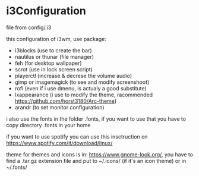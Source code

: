 # i3Configuration

file from config/.i3

this configuration of i3wm, use package:
- i3blocks (use to create the bar)
- nautilus or thunar (file manager)
- feh (for desktop wallpaper)
- scrot (use in lock screen script)
- playerctl (increase & decrese the volume audio)
- gimp or imagemagick (to see and modify screenshoot)
- rofi (even if i use dmenu, is actualy a good substitute)
- lxappearance (i use to modify the theme, racommended https://github.com/horst3180/Arc-theme)
- arandr (to set monitor configuration)

i also use the fonts in the folder .fonts, if you want to use that you have to copy directory .fonts in your home

if you want to use spotify you can use this insctruction on https://www.spotify.com/it/download/linux/

theme for themes and icons is in: https://www.gnome-look.org/, you have to find a .tar.gz extension file and put to ~/.icons/ (if it's an icon theme) or in ~/.fonts/

